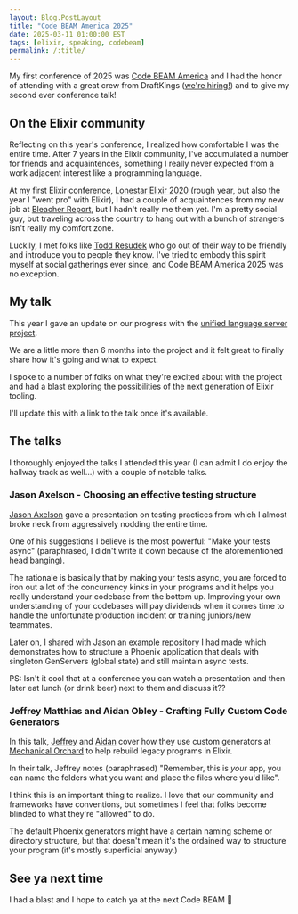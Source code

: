 ```yaml
---
layout: Blog.PostLayout
title: "Code BEAM America 2025"
date: 2025-03-11 01:00:00 EST
tags: [elixir, speaking, codebeam]
permalink: /:title/
---
```


My first conference of 2025 was [Code BEAM America](https://codebeamamerica.com) and I had the honor of attending with a great crew from DraftKings ([we're hiring!](https://careers.draftkings.com/jobs/jr10888/lead-software-engineer-elixir/)) and to give my second ever conference talk!

## On the Elixir community

Reflecting on this year's conference, I realized how comfortable I was the entire time. After 7 years in the Elixir community, I've accumulated a number for friends and acquaintences, something I really never expected from a work adjacent interest like a programming language.

At my first Elixir conference, [Lonestar Elixir 2020](https://web.archive.org/web/20200308234856/https://lonestarelixir.com/) (rough year, but also the year I "went pro" with Elixir), I had a couple of acquaintences from my new job at [Bleacher Report](https://bleacherreport.com/), but I hadn't really me them yet. I'm a pretty social guy, but traveling across the country to hang out with a bunch of strangers isn't really my comfort zone.

Luckily, I met folks like [Todd Resudek](https://supersimple.org/) who go out of their way to be friendly and introduce you to people they know. I've tried to embody this spirit myself at social gatherings ever since, and Code BEAM America 2025 was no exception.

## My talk

This year I gave an update on our progress with the [unified language server project](/ive-joined-the-official-elixir-lsp-team/).

We are a little more than 6 months into the project and it felt great to finally share how it's going and what to expect.

I spoke to a number of folks on what they're excited about with the project and had a blast exploring the possibilities of the next generation of Elixir tooling.

I'll update this with a link to the talk once it's available.

## The talks

I thoroughly enjoyed the talks I attended this year (I can admit I do enjoy the hallway track as well...) with a couple of notable talks.

### Jason Axelson - Choosing an effective testing structure

[Jason Axelson](https://www.linkedin.com/in/jasonaxelson/) gave a presentation on testing practices from which I almost broke neck from aggressively nodding the entire time.

One of his suggestions I believe is the most powerful: "Make your tests async" (paraphrased, I didn't write it down because of the aforementioned head banging).

The rationale is basically that by making your tests async, you are forced to iron out a lot of the concurrency kinks in your programs and it helps you really understand your codebase from the bottom up. Improving your own understanding of your codebases will pay dividends when it comes time to handle the unfortunate production incident or training juniors/new teammates.

Later on, I shared with Jason an [example repository](https://github.com/mhanberg/sandrabbit) I had made which demonstrates how to structure a Phoenix application that deals with singleton GenServers (global state) and still maintain async tests.

PS: Isn't it cool that at a conference you can watch a presentation and then later eat lunch (or drink beer) next to them and discuss it??

### Jeffrey Matthias and Aidan Obley - Crafting Fully Custom Code Generators

In this talk, [Jeffrey](https://www.linkedin.com/in/jeffreymatthias/) and [Aidan](https://www.linkedin.com/in/adobley/) cover how they use custom generators at [Mechanical Orchard](https://www.mechanical-orchard.com/) to help rebuild legacy programs in Elixir.

In their talk, Jeffrey notes (paraphrased) "Remember, this is _your_ app, you can name the folders what you want and place the files where you'd like".

I think this is an important thing to realize. I love that our community and frameworks have conventions, but sometimes I feel that folks become blinded to what they're "allowed" to do.

The default Phoenix generators might have a certain naming scheme or directory structure, but that doesn't mean it's the ordained way to structure your program (it's mostly superficial anyway.)

## See ya next time

I had a blast and I hope to catch ya at the next Code BEAM 👋

